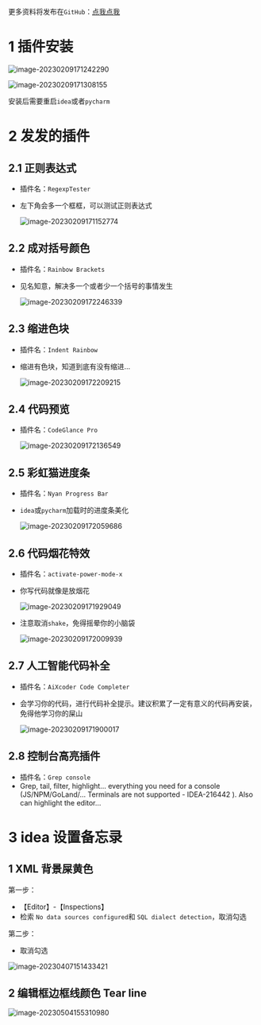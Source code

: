 更多资料将发布在```GitHub```：[点我点我](https://github.com/lovely-fafa)

# 1 插件安装

![image-20230209171242290](assets/image-20230209171242290.png)

![image-20230209171308155](assets/image-20230209171308155.png)

安装后需要重启```idea```或者```pycharm```

# 2 发发的插件

## 2.1 正则表达式

- 插件名：```RegexpTester```

- 左下角会多一个框框，可以测试正则表达式

  ![image-20230209171152774](assets/image-20230209171152774.png)

## 2.2 成对括号颜色

- 插件名：```Rainbow Brackets```

- 见名知意，解决多一个或者少一个括号的事情发生

  ![image-20230209172246339](assets/image-20230209172246339.png)

## 2.3 缩进色块

- 插件名：```Indent Rainbow```

- 缩进有色块，知道到底有没有缩进...

  ![image-20230209172209215](assets/image-20230209172209215.png)

## 2.4 代码预览

- 插件名：```CodeGlance Pro```

  ![image-20230209172136549](assets/image-20230209172136549.png)

## 2.5 彩虹猫进度条

- 插件名：```Nyan Progress Bar```

- ```idea```或```pycharm```加载时的进度条美化

  ![image-20230209172059686](assets/image-20230209172059686.png)

## 2.6 代码烟花特效

- 插件名：```activate-power-mode-x```

- 你写代码就像是放烟花

  ![image-20230209171929049](assets/image-20230209171929049.png)

- 注意取消```shake```，免得摇晕你的小脑袋

  ![image-20230209172009939](assets/image-20230209172009939.png)

## 2.7 人工智能代码补全

- 插件名：```AiXcoder Code Completer```

- 会学习你的代码，进行代码补全提示。建议积累了一定有意义的代码再安装，免得他学习你的屎山

  ![image-20230209171900017](assets/image-20230209171900017.png)

## 2.8 控制台高亮插件

- 插件名：`Grep console`
- Grep, tail, filter, highlight... everything you need for a console (JS/NPM/GoLand/... Terminals are not supported - IDEA-216442
  ). Also can highlight the editor... 

# 3 idea 设置备忘录

## 1 XML 背景屎黄色

第一步：

- 【Editor】-【Inspections】
- 检索 `No data sources configured`和 `SQL dialect detection`，取消勾选

第二步：

- 取消勾选

![image-20230407151433421](assets/image-20230407151433421.png)

## 2 编辑框边框线颜色 Tear line

![image-20230504155310980](assets/image-20230504155310980.png)

